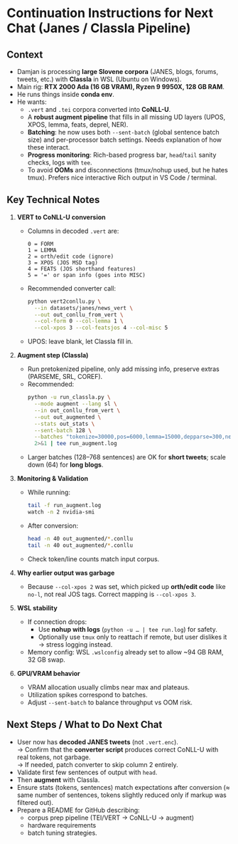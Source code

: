 # Continuation Instructions for Next Chat (Janes / Classla Pipeline)

## Context
- Damjan is processing **large Slovene corpora** (JANES, blogs, forums, tweets, etc.) with **Classla** in WSL (Ubuntu on Windows).
- Main rig: **RTX 2000 Ada (16 GB VRAM), Ryzen 9 9950X, 128 GB RAM**.
- He runs things inside **conda env**.
- He wants:
  - `.vert` and `.tei` corpora converted into **CoNLL-U**.
  - A **robust augment pipeline** that fills in all missing UD layers (UPOS, XPOS, lemma, feats, deprel, NER).
  - **Batching**: he now uses both `--sent-batch` (global sentence batch size) and per-processor batch settings. Needs explanation of how these interact.
  - **Progress monitoring**: Rich-based progress bar, `head`/`tail` sanity checks, logs with `tee`.
  - To avoid **OOMs** and disconnections (tmux/nohup used, but he hates tmux). Prefers nice interactive Rich output in VS Code / terminal.

## Key Technical Notes
1. **VERT to CoNLL-U conversion**
   - Columns in decoded `.vert` are:
     ```
     0 = FORM
     1 = LEMMA
     2 = orth/edit code (ignore)
     3 = XPOS (JOS MSD tag)
     4 = FEATS (JOS shorthand features)
     5 = '=' or span info (goes into MISC)
     ```
   - Recommended converter call:
     ```bash
     python vert2conllu.py \
       --in datasets/janes/news_vert \
       --out out_conllu_from_vert \
       --col-form 0 --col-lemma 1 \
       --col-xpos 3 --col-featsjos 4 --col-misc 5
     ```
   - UPOS: leave blank, let Classla fill in.

2. **Augment step (Classla)**
   - Run pretokenized pipeline, only add missing info, preserve extras (PARSEME, SRL, COREF).
   - Recommended:
     ```bash
     python -u run_classla.py \
       --mode augment --lang sl \
       --in out_conllu_from_vert \
       --out out_augmented \
       --stats out_stats \
       --sent-batch 128 \
       --batches "tokenize=30000,pos=6000,lemma=15000,depparse=300,ner=800" \
       2>&1 | tee run_augment.log
     ```
   - Larger batches (128–768 sentences) are OK for **short tweets**; scale down (64) for **long blogs**.

3. **Monitoring & Validation**
   - While running:
     ```bash
     tail -f run_augment.log
     watch -n 2 nvidia-smi
     ```
   - After conversion:
     ```bash
     head -n 40 out_augmented/*.conllu
     tail -n 40 out_augmented/*.conllu
     ```
   - Check token/line counts match input corpus.

4. **Why earlier output was garbage**
   - Because `--col-xpos 2` was set, which picked up **orth/edit code** like `no-l`, not real JOS tags. Correct mapping is `--col-xpos 3`.

5. **WSL stability**
   - If connection drops:
     - Use **nohup with logs** (`python -u … | tee run.log`) for safety.
     - Optionally use `tmux` only to reattach if remote, but user dislikes it → stress logging instead.
   - Memory config: WSL `.wslconfig` already set to allow ~94 GB RAM, 32 GB swap.

6. **GPU/VRAM behavior**
   - VRAM allocation usually climbs near max and plateaus.
   - Utilization spikes correspond to batches.
   - Adjust `--sent-batch` to balance throughput vs OOM risk.

## Next Steps / What to Do Next Chat
- User now has **decoded JANES tweets** (not `.vert.enc`).  
  → Confirm that the **converter script** produces correct CoNLL-U with real tokens, not garbage.  
  → If needed, patch converter to skip column 2 entirely.
- Validate first few sentences of output with `head`.
- Then **augment** with Classla.
- Ensure stats (tokens, sentences) match expectations after conversion (≈ same number of sentences, tokens slightly reduced only if markup was filtered out).
- Prepare a README for GitHub describing:
  - corpus prep pipeline (TEI/VERT → CoNLL-U → augment)
  - hardware requirements
  - batch tuning strategies.
